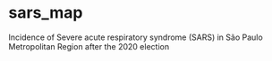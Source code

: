# sars_map
Incidence of Severe acute respiratory syndrome (SARS) in São Paulo Metropolitan Region after the 2020 election 
